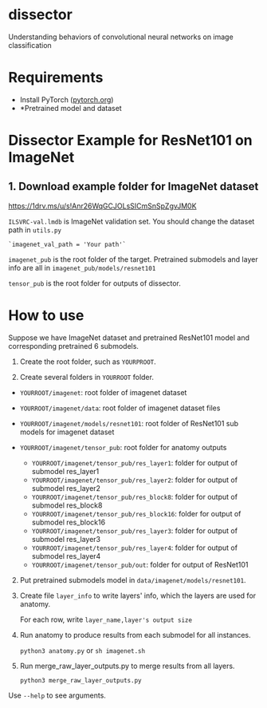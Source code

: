 # dissector

Understanding behaviors of convolutional neural networks on image classification

# Requirements

- Install PyTorch ([pytorch.org](http://pytorch.org))
- *Pretrained model and dataset

# Dissector Example for ResNet101 on ImageNet

## 1. Download example folder for ImageNet dataset 

https://1drv.ms/u/s!Anr26WqGCJOLsSICmSnSpZgvJM0K

`ILSVRC-val.lmdb` is ImageNet validation set. You should change the dataset path in `utils.py` 

    `imagenet_val_path = 'Your path'`

`imagenet_pub` is the root folder of the target. Pretrained submodels and layer info are all in `imagenet_pub/models/resnet101`

`tensor_pub` is the root folder for outputs of dissector.



# How to use

Suppose we have ImageNet dataset and pretrained ResNet101 model and corresponding pretrained 6 submodels.

1. Create the root folder, such as `YOURPROOT`.

2. Create several folders in `YOURROOT` folder.

- `YOURROOT/imagenet`: root folder of imagenet dataset

- `YOURROOT/imagenet/data`: root folder of imagenet dataset files

- `YOURROOT/imagenet/models/resnet101`: root folder of ResNet101 sub models for imagenet dataset

- `YOURROOT/imagenet/tensor_pub`: root folder for anatomy outputs

    - `YOURROOT/imagenet/tensor_pub/res_layer1`: folder for output of submodel res_layer1
    - `YOURROOT/imagenet/tensor_pub/res_layer2`: folder for output of submodel res_layer2
    - `YOURROOT/imagenet/tensor_pub/res_block8`: folder for output of submodel res_block8
    - `YOURROOT/imagenet/tensor_pub/res_block16`: folder for output of submodel res_block16
    - `YOURROOT/imagenet/tensor_pub/res_layer3`: folder for output of submodel res_layer3
    - `YOURROOT/imagenet/tensor_pub/res_layer4`: folder for output of submodel res_layer4
    - `YOURROOT/imagenet/tensor_pub/out`: folder for output of ResNet101

2. Put pretrained submodels model in `data/imagenet/models/resnet101`.

3. Create file `layer_info` to write layers' info, which the layers are used for anatomy.

    For each row, write `layer_name,layer's output size`

4. Run anatomy to produce results from each submodel for all instances.

    `python3 anatomy.py` or `sh imagenet.sh`

5. Run merge_raw_layer_outputs.py to merge results from all layers.

    `python3 merge_raw_layer_outputs.py`

Use `--help` to see arguments.

